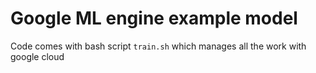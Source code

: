 # Google ML engine example model

Code comes with bash script `train.sh` which manages all the work with google cloud
